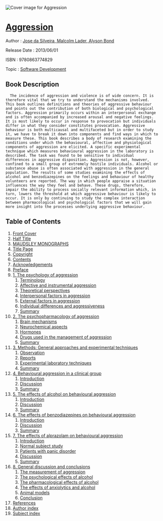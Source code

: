 ![Cover image for Aggression](https://imgdetail.ebookreading.net/cover/cover/software_development/EB9780863774829.jpg)

[Aggression](https://ebookreading.net/view/book/Aggression-EB9780863774829_1.html "Aggression")
====================================================================================================================

Author : [Jose da Silveira](https://ebookreading.net/search/author/Jose+da+Silveira),[ Malcolm Lader](https://ebookreading.net/search/author/+Malcolm+Lader),[ Alyson Bond](https://ebookreading.net/search/author/+Alyson+Bond)

Release Date : 2013/06/01

ISBN : 9780863774829

Topic : [Software Development](https://ebookreading.net/search/category/software-development)

Book Description
-----------------

      The incidence of aggression and violence is of wide concern. It is therefore vital that we try to understand the mechanisms involved. This book outlines definitions and theories of aggressive behaviour and points out the contribution of both biological and psychological factors. Aggression primarily occurs within an interpersonal exchange and is often accompanied by increased arousal and negative feelings. It is most likely to occur in response to provocation but individuals differ in what they consider constitutes provocation. Aggressive behaviour is both multicausal and multifaceted but in order to study it, we have to break it down into components and find ways in which to measure these. This book describes a body of research examining the conditions under which the behavioural, affective and physiological components of aggression are elicited. A specific experimental technique which measures behavioural aggression in the laboratory is described. The task was found to be sensitive to individual differences in aggressive disposition. Aggression is not, however, confined to a small group of extremely hostile individuals. Alcohol or substance abuse is often associated with aggression in the general population. The results of some studies examining the effects of alcohol and benzodiazepines on the feelings and behaviour of healthy volunteers are reported. The way in which people appraise a situation influences the way they feel and behave. These drugs, therefore, impair the ability to process socially relevant information which, in turn, lowers the threshold at which aggressive behaviour is likely to occur. It is only by continuing to study the complex interaction between pharmacological and psychological factors that we will gain more insight into the processes underlying aggressive behaviour.
Table of Contents
-----------------

1. [Front Cover](https://ebookreading.net/view/book/Aggression-EB9780863774829_1.html)
1. [Half Title](https://ebookreading.net/view/book/Aggression-EB9780863774829_2.html#ht)
1. [MAUDSLEY MONOGRAPHS](https://ebookreading.net/view/book/Aggression-EB9780863774829_3.html#fm)
1. [Title Page](https://ebookreading.net/view/book/Aggression-EB9780863774829_4.html#tit)
1. [Copyright](https://ebookreading.net/view/book/Aggression-EB9780863774829_5.html#copy)
1. [Contents](https://ebookreading.net/view/book/Aggression-EB9780863774829_6.html#toc)
1. [Acknowledgements](https://ebookreading.net/view/book/Aggression-EB9780863774829_7.html#ack)
1. [Preface](https://ebookreading.net/view/book/Aggression-EB9780863774829_8.html#pre)
1. [1. The psychology of aggression](https://ebookreading.net/view/book/Aggression-EB9780863774829_9.html#ch1)
    1. [Terminology](https://ebookreading.net/view/book/Aggression-EB9780863774829_9.html#ch1sec1)
    1. [Affective and instrumental aggression](https://ebookreading.net/view/book/Aggression-EB9780863774829_9.html#ch1sec2)
    1. [Theoretical perspectives](https://ebookreading.net/view/book/Aggression-EB9780863774829_9.html#ch1sec3)
    1. [Interpersonal factors in aggression](https://ebookreading.net/view/book/Aggression-EB9780863774829_9.html#ch1sec4)
    1. [External factors in aggression](https://ebookreading.net/view/book/Aggression-EB9780863774829_9.html#ch1sec5)
    1. [Individual differences and aggressiveness](https://ebookreading.net/view/book/Aggression-EB9780863774829_9.html#ch1sec6)
    1. [Summary](https://ebookreading.net/view/book/Aggression-EB9780863774829_9.html#ch1sec7)
1. [2. The psychopharmacology of aggression](https://ebookreading.net/view/book/Aggression-EB9780863774829_10.html#ch2)
    1. [Brain mechanisms](https://ebookreading.net/view/book/Aggression-EB9780863774829_10.html#ch2sec1)
    1. [Neurochemical aspects](https://ebookreading.net/view/book/Aggression-EB9780863774829_10.html#ch2sec2)
    1. [Hormones](https://ebookreading.net/view/book/Aggression-EB9780863774829_10.html#ch2sec3)
    1. [Drugs used in the management of aggression](https://ebookreading.net/view/book/Aggression-EB9780863774829_10.html#ch2sec4)
    1. [Summary](https://ebookreading.net/view/book/Aggression-EB9780863774829_10.html#ch2sec5)
1. [3. Methods: General approaches and experimental techniques](https://ebookreading.net/view/book/Aggression-EB9780863774829_11.html#ch3)
    1. [Observation](https://ebookreading.net/view/book/Aggression-EB9780863774829_11.html#ch3sec1)
    1. [Reports](https://ebookreading.net/view/book/Aggression-EB9780863774829_11.html#ch3sec2)
    1. [Experimental laboratory techniques](https://ebookreading.net/view/book/Aggression-EB9780863774829_11.html#ch3sec3)
    1. [Summary](https://ebookreading.net/view/book/Aggression-EB9780863774829_11.html#ch3sec4)
1. [4. Behavioural aggression in a clinical group](https://ebookreading.net/view/book/Aggression-EB9780863774829_12.html#ch4)
    1. [Introduction](https://ebookreading.net/view/book/Aggression-EB9780863774829_12.html#ch4sec1)
    1. [Discussion](https://ebookreading.net/view/book/Aggression-EB9780863774829_12.html#ch4sec2)
    1. [Summary](https://ebookreading.net/view/book/Aggression-EB9780863774829_12.html#ch4sec3)
1. [5. The effects of alcohol on behavioural aggression](https://ebookreading.net/view/book/Aggression-EB9780863774829_13.html#ch5)
    1. [Introduction](https://ebookreading.net/view/book/Aggression-EB9780863774829_13.html#ch5sec1)
    1. [Discussion](https://ebookreading.net/view/book/Aggression-EB9780863774829_13.html#ch5sec2)
    1. [Summary](https://ebookreading.net/view/book/Aggression-EB9780863774829_13.html#ch5sec3)
1. [6. The effects of benzodiazepines on behavioural aggression](https://ebookreading.net/view/book/Aggression-EB9780863774829_14.html#ch6)
    1. [Introduction](https://ebookreading.net/view/book/Aggression-EB9780863774829_14.html#ch6sec1)
    1. [Discussion](https://ebookreading.net/view/book/Aggression-EB9780863774829_14.html#ch6sec2)
    1. [Summary](https://ebookreading.net/view/book/Aggression-EB9780863774829_14.html#ch6sec3)
1. [7. The effects of alprazolam on behavioural aggression](https://ebookreading.net/view/book/Aggression-EB9780863774829_15.html#ch7)
    1. [Introduction](https://ebookreading.net/view/book/Aggression-EB9780863774829_15.html#ch7sec1)
    1. [Normal subject study](https://ebookreading.net/view/book/Aggression-EB9780863774829_15.html#ch7sec2)
    1. [Patients with panic disorder](https://ebookreading.net/view/book/Aggression-EB9780863774829_15.html#ch7sec3)
    1. [Discussion](https://ebookreading.net/view/book/Aggression-EB9780863774829_15.html#ch7sec4)
    1. [Summary](https://ebookreading.net/view/book/Aggression-EB9780863774829_15.html#ch7sec5)
1. [8. General discussion and conclusions](https://ebookreading.net/view/book/Aggression-EB9780863774829_16.html#ch8)
    1. [The measurement of aggression](https://ebookreading.net/view/book/Aggression-EB9780863774829_16.html#ch8sec1)
    1. [The psychological effects of alcohol](https://ebookreading.net/view/book/Aggression-EB9780863774829_16.html#ch8sec2)
    1. [The pharmacological effects of alcohol](https://ebookreading.net/view/book/Aggression-EB9780863774829_16.html#ch8sec3)
    1. [The effects of anxiolytics and alcohol](https://ebookreading.net/view/book/Aggression-EB9780863774829_16.html#ch8sec4)
    1. [Animal models](https://ebookreading.net/view/book/Aggression-EB9780863774829_16.html#ch8sec5)
    1. [Conclusion](https://ebookreading.net/view/book/Aggression-EB9780863774829_16.html#ch8sec6)
1. [References](https://ebookreading.net/view/book/Aggression-EB9780863774829_17.html#ref)
1. [Author index](https://ebookreading.net/view/book/Aggression-EB9780863774829_18.html#aut)
1. [Subject index](https://ebookreading.net/view/book/Aggression-EB9780863774829_19.html#sub)
